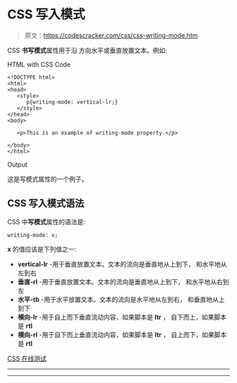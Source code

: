 # CSS 写入模式

> 原文：<https://codescracker.com/css/css-writing-mode.htm>

CSS **书写模式**属性用于沿 方向水平或垂直放置文本。例如:

HTML with CSS Code

```
<!DOCTYPE html>
<html>
<head>
   <style>
      p{writing-mode: vertical-lr;}
   </style>
</head>
<body>

   <p>This is an example of writing-mode property.</p>

</body>
</html>
```

Output

这是写模式属性的一个例子。

## CSS 写入模式语法

CSS 中**写模式**属性的语法是:

```
writing-mode: x;
```

**x** 的值应该是下列值之一:

*   **vertical-lr** -用于垂直放置文本。文本的流向是垂直地从上到下， 和水平地从左到右
*   **垂直-rl** -用于垂直放置文本。文本的流向是垂直地从上到下， 和水平地从右到左
*   **水平-tb** -用于水平放置文本。文本的流向是水平地从左到右， 和垂直地从上到下
*   **横向-lr** -用于自上而下垂直流动内容，如果脚本是 **ltr** ， 自下而上，如果脚本是 **rtl**
*   **横向-rl** -用于自下而上垂直流动内容，如果脚本是 **ltr** ， 自上而下，如果脚本是 **rtl**

[CSS 在线测试](/exam/showtest.php?subid=5)

* * *

* * *